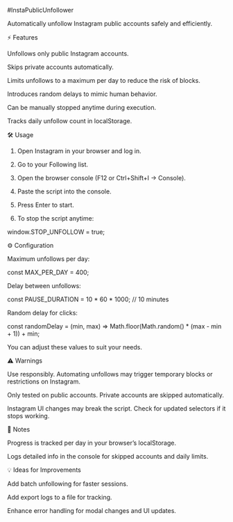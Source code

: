 #InstaPublicUnfollower

Automatically unfollow Instagram public accounts safely and efficiently.

⚡ Features

Unfollows only public Instagram accounts.

Skips private accounts automatically.

Limits unfollows to a maximum per day to reduce the risk of blocks.

Introduces random delays to mimic human behavior.

Can be manually stopped anytime during execution.

Tracks daily unfollow count in localStorage.

🛠️ Usage

1. Open Instagram in your browser and log in.


2. Go to your Following list.


3. Open the browser console (F12 or Ctrl+Shift+I → Console).


4. Paste the script into the console.


5. Press Enter to start.


6. To stop the script anytime:

window.STOP_UNFOLLOW = true;


⚙️ Configuration

Maximum unfollows per day:

const MAX_PER_DAY = 400;

Delay between unfollows:

const PAUSE_DURATION = 10 * 60 * 1000; // 10 minutes

Random delay for clicks:

const randomDelay = (min, max) => Math.floor(Math.random() * (max - min + 1)) + min;


You can adjust these values to suit your needs.


⚠️ Warnings

Use responsibly. Automating unfollows may trigger temporary blocks or restrictions on Instagram.

Only tested on public accounts. Private accounts are skipped automatically.

Instagram UI changes may break the script. Check for updated selectors if it stops working.



📌 Notes

Progress is tracked per day in your browser’s localStorage.

Logs detailed info in the console for skipped accounts and daily limits.



💡 Ideas for Improvements

Add batch unfollowing for faster sessions.

Add export logs to a file for tracking.

Enhance error handling for modal changes and UI updates.
